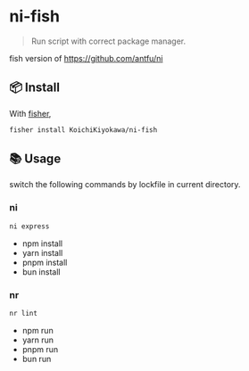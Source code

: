 # ni-fish

> Run script with correct package manager.

fish version of https://github.com/antfu/ni

## 📦 Install

With [fisher](https://github.com/jorgebucaran/fisher),

```sh
fisher install KoichiKiyokawa/ni-fish
```

## 📚 Usage

switch the following commands by lockfile in current directory.

### ni

```sh
ni express
```

- npm install
- yarn install
- pnpm install
- bun install

### nr

```sh
nr lint
```

- npm run
- yarn run
- pnpm run
- bun run

